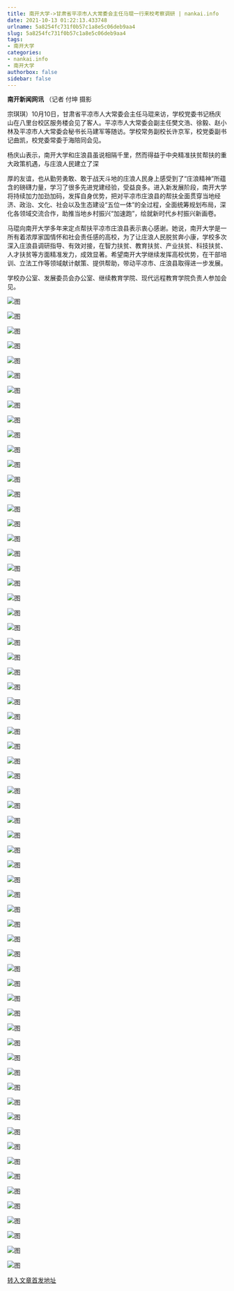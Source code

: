 ```yaml
---
title: 南开大学->甘肃省平凉市人大常委会主任马琨一行来校考察调研 | nankai.info
date: 2021-10-13 01:22:13.433748
urlname: 5a8254fc731f0b57c1a8e5c06deb9aa4
slug: 5a8254fc731f0b57c1a8e5c06deb9aa4
tags: 
- 南开大学
categories:
- nankai.info
- 南开大学
authorbox: false
sidebar: false
---
```

**南开新闻网讯** （记者 付坤 摄影

宗琪琪）10月10日，甘肃省平凉市人大常委会主任马琨来访，学校党委书记杨庆山在八里台校区服务楼会见了客人。平凉市人大常委会副主任樊文浩、徐毅、赵小林及平凉市人大常委会秘书长马建军等随访。学校常务副校长许京军，校党委副书记曲凯，校党委常委于海陪同会见。

杨庆山表示，南开大学和庄浪县虽说相隔千里，然而得益于中央精准扶贫帮扶的重大政策机遇，与庄浪人民建立了深
<!--more-->
厚的友谊，也从勤劳勇敢、敢于战天斗地的庄浪人民身上感受到了“庄浪精神”所蕴含的磅礴力量，学习了很多先进党建经验，受益良多。进入新发展阶段，南开大学将持续加力加劲加码，发挥自身优势，把对平凉市庄浪县的帮扶全面贯穿当地经济、政治、文化、社会以及生态建设“五位一体”的全过程，全面统筹规划布局，深化各领域交流合作，助推当地乡村振兴“加速跑”，绘就新时代乡村振兴新画卷。

马琨向南开大学多年来定点帮扶平凉市庄浪县表示衷心感谢。她说，南开大学是一所有着浓厚家国情怀和社会责任感的高校，为了让庄浪人民脱贫奔小康，学校多次深入庄浪县调研指导、有效对接，在智力扶贫、教育扶贫、产业扶贫、科技扶贫、人才扶贫等方面精准发力，成效显著。希望南开大学继续发挥高校优势，在干部培训、立法工作等领域献计献策、提供帮助，带动平凉市、庄浪县取得进一步发展。

学校办公室、发展委员会办公室、继续教育学院、现代远程教育学院负责人参加会见。

![图](http://news.nankai.edu.cn/ywsd/system/2021/10/11/g)

![图](http://news.nankai.edu.cn/ywsd/system/2021/10/11/p)

![图](http://news.nankai.edu.cn/ywsd/system/2021/10/11/j)

![图](http://news.nankai.edu.cn/ywsd/system/2021/10/11/)

![图](http://news.nankai.edu.cn/ywsd/system/2021/10/11/7)

![图](http://news.nankai.edu.cn/ywsd/system/2021/10/11/0)

![图](http://news.nankai.edu.cn/ywsd/system/2021/10/11/9)

![图](http://news.nankai.edu.cn/ywsd/system/2021/10/11/c)

![图](http://news.nankai.edu.cn/ywsd/system/2021/10/11/4)

![图](http://news.nankai.edu.cn/ywsd/system/2021/10/11/0)

![图](http://news.nankai.edu.cn/ywsd/system/2021/10/11/8)

![图](http://news.nankai.edu.cn/ywsd/system/2021/10/11/0)

![图](http://news.nankai.edu.cn/ywsd/system/2021/10/11/_)

![图](http://news.nankai.edu.cn/ywsd/system/2021/10/11/6)

![图](http://news.nankai.edu.cn/ywsd/system/2021/10/11/0)

![图](http://news.nankai.edu.cn/ywsd/system/2021/10/11/0)

![图](http://news.nankai.edu.cn/ywsd/system/2021/10/11/2)

![图](http://news.nankai.edu.cn/ywsd/system/2021/10/11/4)

![图](http://news.nankai.edu.cn/ywsd/system/2021/10/11/0)

![图](http://news.nankai.edu.cn/ywsd/system/2021/10/11/0)

![图](http://news.nankai.edu.cn/ywsd/system/2021/10/11/0)

![图](http://news.nankai.edu.cn/ywsd/system/2021/10/11/3)

![图](http://news.nankai.edu.cn/ywsd/system/2021/10/11/0)

![图](http://news.nankai.edu.cn/ywsd/system/2021/10/11/0)

![图](http://news.nankai.edu.cn/)

![图](http://news.nankai.edu.cn/ywsd/system/2021/10/11/0)

![图](http://news.nankai.edu.cn/ywsd/system/2021/10/11/2)

![图](http://news.nankai.edu.cn/ywsd/system/2021/10/11/4)

![图](http://news.nankai.edu.cn/)

![图](http://news.nankai.edu.cn/ywsd/system/2021/10/11/0)

![图](http://news.nankai.edu.cn/ywsd/system/2021/10/11/0)

![图](http://news.nankai.edu.cn/ywsd/system/2021/10/11/0)

![图](http://news.nankai.edu.cn/)

![图](http://news.nankai.edu.cn/ywsd/system/2021/10/11/3)

![图](http://news.nankai.edu.cn/ywsd/system/2021/10/11/0)

![图](http://news.nankai.edu.cn/ywsd/system/2021/10/11/0)

![图](http://news.nankai.edu.cn/)

![图](http://news.nankai.edu.cn/ywsd/system/2021/10/11/c)

![图](http://news.nankai.edu.cn/ywsd/system/2021/10/11/i)

![图](http://news.nankai.edu.cn/ywsd/system/2021/10/11/p)

![图](http://news.nankai.edu.cn/)

![图](http://news.nankai.edu.cn/ywsd/system/2021/10/11/n)

![图](http://news.nankai.edu.cn/ywsd/system/2021/10/11/c)

![图](http://news.nankai.edu.cn/ywsd/system/2021/10/11/)

![图](http://news.nankai.edu.cn/ywsd/system/2021/10/11/u)

![图](http://news.nankai.edu.cn/ywsd/system/2021/10/11/d)

![图](http://news.nankai.edu.cn/ywsd/system/2021/10/11/e)

![图](http://news.nankai.edu.cn/ywsd/system/2021/10/11/)

![图](http://news.nankai.edu.cn/ywsd/system/2021/10/11/i)

![图](http://news.nankai.edu.cn/ywsd/system/2021/10/11/a)

![图](http://news.nankai.edu.cn/ywsd/system/2021/10/11/k)

![图](http://news.nankai.edu.cn/ywsd/system/2021/10/11/n)

![图](http://news.nankai.edu.cn/ywsd/system/2021/10/11/a)

![图](http://news.nankai.edu.cn/ywsd/system/2021/10/11/n)

![图](http://news.nankai.edu.cn/ywsd/system/2021/10/11/)

![图](http://news.nankai.edu.cn/ywsd/system/2021/10/11/s)

![图](http://news.nankai.edu.cn/ywsd/system/2021/10/11/w)

![图](http://news.nankai.edu.cn/ywsd/system/2021/10/11/e)

![图](http://news.nankai.edu.cn/ywsd/system/2021/10/11/n)

![图](http://news.nankai.edu.cn/)

![图](http://news.nankai.edu.cn/)

![图](http://news.nankai.edu.cn/ywsd/system/2021/10/11/:)

![图](http://news.nankai.edu.cn/ywsd/system/2021/10/11/p)

![图](http://news.nankai.edu.cn/ywsd/system/2021/10/11/t)

![图](http://news.nankai.edu.cn/ywsd/system/2021/10/11/t)

![图](http://news.nankai.edu.cn/ywsd/system/2021/10/11/h)

[转入文章首发地址](http://news.nankai.edu.cn/ywsd/system/2021/10/11/030048285.shtml)